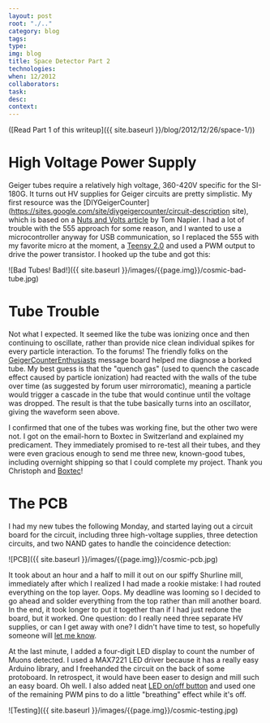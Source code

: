 ```yaml
---
layout: post 
root: "./.." 
category: blog
tags: 
type: 
img: blog 
title: Space Detector Part 2
technologies: 
when: 12/2012
collaborators: 
task: 
desc: 
context:  
---
```


([Read Part 1 of this writeup]({{ site.baseurl }}/blog/2012/12/26/space-1/))

# High Voltage Power Supply

Geiger tubes require a relatively high voltage, 360-420V specific for the SI-180G. It turns out HV supplies for Geiger circuits are pretty simplistic. My first resource was the [DIYGeigerCounter](https://sites.google.com/site/diygeigercounter/circuit-description site), which is based on a [Nuts and Volts article](http://www.scribd.com/doc/41802301/Nuts-Volts-25-01-Jan-2004#page=44) by Tom Napier. I had a lot of trouble with the 555 approach for some reason, and I wanted to use a microcontroller anyway for USB communication, so I replaced the 555 with my favorite micro at the moment, a [Teensy 2.0](http://www.pjrc.com/teensy/) and used a PWM output to drive the power transistor. I hooked up the tube and got this:

![Bad Tubes! Bad!]({{ site.baseurl }}/images/{{page.img}}/cosmic-bad-tube.jpg)

# Tube Trouble

Not what I expected. It seemed like the tube was ionizing once and then continuing to oscillate, rather than provide nice clean individual spikes for every particle interaction. To the forums! The friendly folks on the [GeigerCounterEnthusiasts](http://tech.groups.yahoo.com/group/GeigerCounterEnthusiasts) message board helped me diagnose a borked tube. My best guess is that the "quench gas" (used to quench the cascade effect caused by particle ionization) had reacted with the walls of the tube over time (as suggested by forum user mirroromatic), meaning a particle would trigger a cascade in the tube that would continue until the voltage was dropped. The result is that the tube basically turns into an oscillator, giving the waveform seen above.

I confirmed that one of the tubes was working fine, but the other two were not. I got on the email-horn to Boxtec in Switzerland and explained my predicament. They immediately promised to re-test all their tubes, and they were even gracious enough to send me three new, known-good tubes, including overnight shipping so that I could complete my project. Thank you Christoph and [Boxtec](http://boxtec.ch)!

# The PCB

I had my new tubes the following Monday, and started laying out a circuit board for the circuit, including three high-voltage supplies, three detection circuits, and two NAND gates to handle the coincidence detection:

![PCB]({{ site.baseurl }}/images/{{page.img}}/cosmic-pcb.jpg)

It took about an hour and a half to mill it out on our spiffy Shurline mill, immediately after which I realized I had made a rookie mistake: I had routed everything on the top layer. Oops. My deadline was looming so I decided to go ahead and solder everything from the top rather than mill another board. In the end, it took longer to put it together than if I had just redone the board, but it worked. One question: do I really need three separate HV supplies, or can I get away with one? I didn't have time to test, so hopefully someone will [let me know](mailto:max@mmmaaa.xxx).

At the last minute, I added a four-digit LED display to count the number of Muons detected. I used a MAX7221 LED driver because it has a really easy Arduino library, and I freehanded the circuit on the back of some protoboard. In retrospect, it would have been easer to design and mill such an easy board. Oh well. I also added neat [LED on/off button](https://www.adafruit.com/products/916) and used one of the remaining PWM pins to do a little "breathing" effect while it's off.

![Testing]({{ site.baseurl }}/images/{{page.img}}/cosmic-testing.jpg)